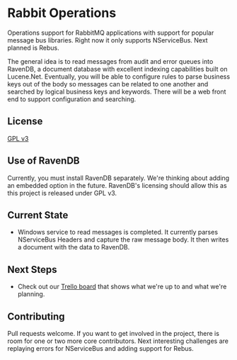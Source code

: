 # Rabbit Operations

Operations support for RabbitMQ applications with support for popular
message bus libraries.  Right now it only supports NServiceBus.  Next
planned is Rebus.

The general idea is to read messages from audit and error queues into
RavenDB, a document database with excellent indexing capabilities built
on Lucene.Net. Eventually, you will be able to configure rules to parse business
keys out of the body so messages can be related to one another and searched
by logical business keys and keywords. There will be a web front end
to support configuration and searching.

## License

[GPL v3](http://www.gnu.org/licenses/gpl-3.0.txt)

## Use of RavenDB

Currently, you must install RavenDB separately. We're thinking about adding
an embedded option in the future. RavenDB's licensing should
allow this as this project is released under GPL v3.

## Current State
* Windows service to read messages is completed. It currently parses
NServiceBus Headers and capture the raw message body. It then writes
a document with the data to RavenDB.

## Next Steps
* Check out our [Trello board](https://trello.com/b/m0ZLn5d7/rabbitoperations) that shows what we're up to and what 
we're planning.

## Contributing

Pull requests welcome. If you want to get involved in the project,
there is room for one or two more core contributors. Next interesting
challenges are replaying errors for NServiceBus and adding support
for Rebus.
